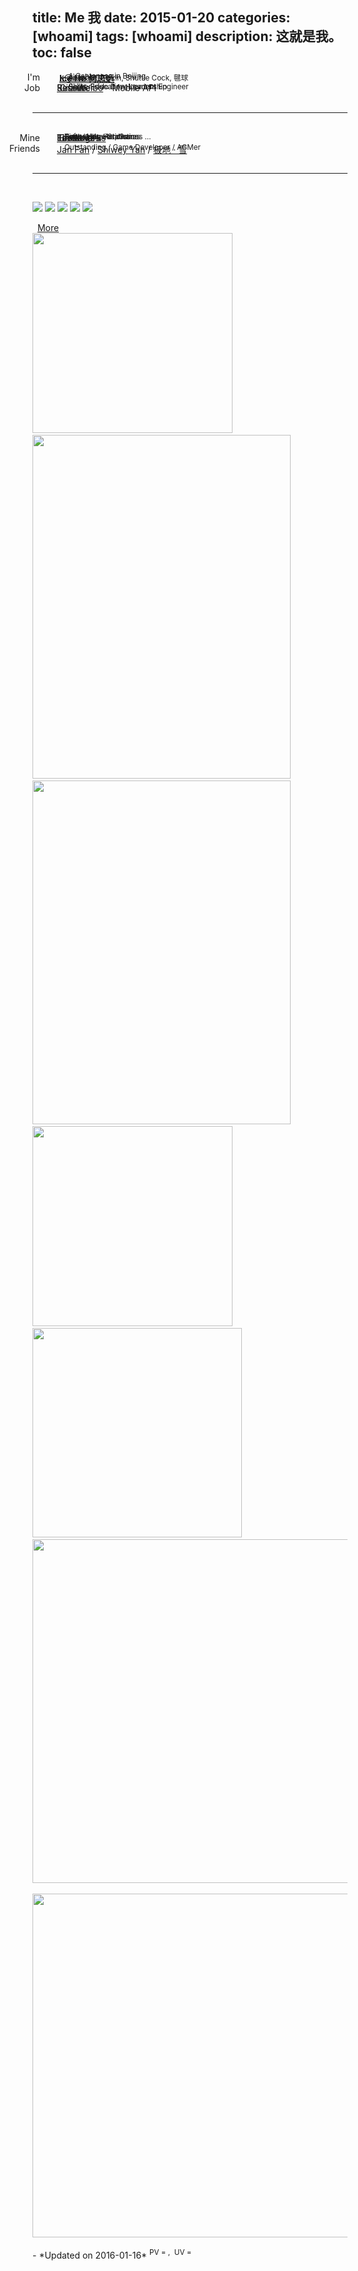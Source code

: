 title: Me 我
date: 2015-01-20
categories: [whoami]
tags: [whoami]
description: 这就是我。
toc: false
---
<span class="key_pos">I'm</span>  <span class="val_pos"> <i class="fa fa-user-secret">&nbsp;</i> &nbsp;**<a href="#qr_code" target="_top" onclick="document.getElementById('qr_code').className='pic_styl'; setTimeout(function(){ $('#qr_code').fadeOut(500).fadeIn(2000); }, 500);">Ice He 何志远</a>** &nbsp;&nbsp; </span><span id="qr_code_tip" class="hidden" style="margin-left:10px; display:none;">**Scan QR Code** <i class="fa fa-arrow-down"></i></span>
<span class="val_pos"> &nbsp; &nbsp; &nbsp;<sup><i class="fa fa-paper-plane">&nbsp;</i> A Cantonese in Beijing</sup> </span>
<span class="val_pos"> <i class="fa fa-envelope-square">&nbsp;</i> &nbsp;[x@icehe.me](mailto:x@icehe.me) </span>
<span class="val_pos"> &nbsp; &nbsp; &nbsp;<sup><i class="fa fa-heart">&nbsp;</i> Animate, Zhixin, Shuttle Cock, 毽球</sup> </span> <br/>
<span class="key_pos">Job</span>  <span class="val_pos"> <i class="fa fa-weibo">&nbsp;</i> [Sina Weibo](http://weibo.com/2181657940/) - Mobile API </span>
<span class="val_pos"> &nbsp; &nbsp; &nbsp;<sup><i class="fa fa-puzzle-piece">&nbsp;</i> Server-side Development Engineer </sup> </span>
<span class="val_pos"> <i class="fa fa-file-text-o">&nbsp;</i> [Resume](/resume) </span>
<span class="val_pos"> &nbsp; &nbsp; &nbsp;<sup><i class="fa fa-gear">&nbsp;</i> Skills, Education, Leadership</sup> </span>
<span class="val_pos"> <i class="fa fa-github">&nbsp;</i> &nbsp;[Github](http://github.com/IceHe) </span> <br/><br/> 

---
<br/> <span class="key_pos">Mine</span> <span class="val_pos"> <i class="fa fa-bookmark-o">&nbsp;</i> &nbsp;[Bookmarks](/bookmarks) </span>
<span class="val_pos"> &nbsp; &nbsp; &nbsp;<sup>Docs, Libs, Articles …</sup> </span>
<span class="val_pos"> <i class="fa fa-heart-o">&nbsp;</i> [Favourites](/favourites) </span>
<span class="val_pos"> &nbsp; &nbsp; &nbsp;<sup>Books, Movies, Games …</sup> </span>
<span class="val_pos"> <i class="fa fa-gears">&nbsp;</i> [Tools](/tools/) &nbsp; &nbsp; &nbsp;  </span>
<span class="val_pos"> &nbsp; &nbsp; &nbsp;<sup>Softwares, Hardwares</sup> </span>
<span class="val_pos"> <i class="fa fa-calendar">&nbsp;</i> [Life Logs](/lifelogs) &nbsp;</span> <span class="val_pos hidden"> <i class="fa fa-hourglass-2">&nbsp;</i> [Timeline](/timeline) </span>
<span class="val_pos"> &nbsp; &nbsp; &nbsp;<sup>Time Usage Statistics</sup> </span> <br/>
<span class="key_pos">Friends</span> <span class="val_pos"> <i class="fa fa-users">&nbsp;</i> [Jan Fan](http://janfan.github.io/) / [Shiwey Yan](http://shiweyyan.github.io/) / [极地 · 雪](http://sf-zhou.github.io/) </span>
<span class="val_pos"> &nbsp; &nbsp; &nbsp;<sup>Outstanding / Game Developer / ACMer</sup> </span> <br/><br/>

---
<br/> <div class="center"> <img src="http://7vzp68.com1.z0.glb.clouddn.com/about/avatar_00.jpg" class="pic_styl" style="margin-left: 0px" /> <img src="http://7vzp68.com1.z0.glb.clouddn.com/about/avatar_01a.jpg" class="pic_styl" /> <img id="qr_code" src="http://7vzp68.com1.z0.glb.clouddn.com/about_original/qrcode_00.jpg" class="hidden pic_styl" /> <img src="http://7vzp68.com1.z0.glb.clouddn.com/about/avatar_04.jpg" class="pic_styl" /> <img src="http://7vzp68.com1.z0.glb.clouddn.com/about/avatar_03a.jpg" class="pic_styl" />
</div>
<div id="more" class="center"> <i class="fa fa-toggle-down">&nbsp;</i> <a href="#Social_Network" onclick="">More</a> </div> <div id="life_img" class="center hidden"> <img src="http://7vzp68.com1.z0.glb.clouddn.com/about/memorable_00.jpg" style="height: 320px;" /> &nbsp; <img src="http://7vzp68.com1.z0.glb.clouddn.com/about/dorm_00.jpg" style="height: 550px; width: 413;" /> &nbsp; <img src="http://7vzp68.com1.z0.glb.clouddn.com/about/jianqiu_00.jpg" style="height: 550px; width: 413;" /> &nbsp; <img src="http://7vzp68.com1.z0.glb.clouddn.com/about/handicraft_00.jpg" style="height: 320px;" /> &nbsp; <img src="http://7vzp68.com1.z0.glb.clouddn.com/about/jianqiu_01.gif" style="height: 335px;" /> &nbsp; <img src="http://7vzp68.com1.z0.glb.clouddn.com/about/duokan_read_history.png" style="height: 550px; width: auto;" /> &nbsp; <img src="http://7vzp68.com1.z0.glb.clouddn.com/about/sina_work_place.png" style="height: 550px; width:auto;" /> </div> <br/>
- *Updated on 2016-01-16*
<sup>PV = <span id="busuanzi_value_site_pv"></span> ,&nbsp; UV = <span id="busuanzi_value_site_uv"></span></sup>

<style type="text/css"> .key_pos{position: absolute; right: 75%; text-align: left;} .val_pos{position: absolute; left: 27%;} .red{color: gray;} article img.pic_styl{height: 140px; width: auto; margin-right: 10px;} </style>
<script src="//libs.baidu.com/jquery/2.0.3/jquery.min.js"></script> <script type="text/javascript">$('#more').click(function(){ $('#life_img').removeClass('hidden'); $(this).addClass('hidden');}); </script>
